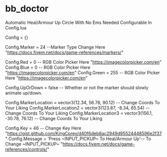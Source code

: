# bb_doctor
Automatic Heal/Armour Up Circle With No Ems Needed Configurable In Config.lua

Config = {}

Config.Marker = 24  --Marker Type Change Here "https://docs.fivem.net/docs/game-references/markers/"

Config.Red = 0      -- RGB Color Picker Here "https://imagecolorpicker.com/en"
Config.Blue = 0     -- RGB Color Picker Here "https://imagecolorpicker.com/en"
Config.Green = 255  -- RGB Color Picker Here "https://imagecolorpicker.com/en"

Config.UpOrDown = false   -- Whether or not the marker should slowly animate up/down.

Config.MarkerLocation = vector3(12.34, 56.78, 90.12) -- Change Coords To Your Liking
Config.MarkerLocation2 = vector3(123.87, -8.34, 65.54) -- Change Coords To Your Liking
Config.MarkerLocation3 = vector3(156.1, -30.78, 76.12) -- Change Coords To Your Liking

Config.Key = 46 -- Change Key Here "https://gist.github.com/KingCprey/d40f6deb8ac2949d95524448596e2f37"
Config.Message = 'Press ~INPUT_PICKUP~ To Heal/Armour Up'-- To Change ~INPUT_PICKUP~ "https://docs.fivem.net/docs/game-references/controls/"


